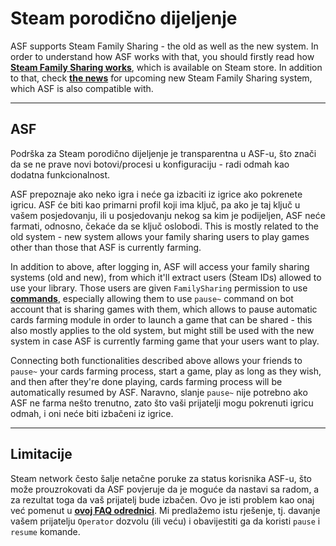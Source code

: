 # Steam porodično dijeljenje

ASF supports Steam Family Sharing - the old as well as the new system. In order to understand how ASF works with that, you should firstly read how **[Steam Family Sharing works](https://store.steampowered.com/promotion/familysharing)**, which is available on Steam store. In addition to that, check **[the news](https://store.steampowered.com/news/app/593110/view/4149575031735702628)** for upcoming new Steam Family Sharing system, which ASF is also compatible with.

---

## ASF

Podrška za Steam porodično dijeljenje je transparentna u ASF-u, što znači da se ne prave novi botovi/procesi u konfiguraciju - radi odmah kao dodatna funkcionalnost.

ASF prepoznaje ako neko igra i neće ga izbaciti iz igrice ako pokrenete igricu. ASF će biti kao primarni profil koji ima ključ, pa ako je taj ključ u vašem posjedovanju, ili u posjedovanju nekog sa kim je podijeljen, ASF neće farmati, odnosno, čekaće da se ključ oslobodi. This is mostly related to the old system - new system allows your family sharing users to play games other than those that ASF is currently farming.

In addition to above, after logging in, ASF will access your family sharing systems (old and new), from which it'll extract users (Steam IDs) allowed to use your library. Those users are given `FamilySharing` permission to use **[commands](https://github.com/JustArchiNET/ArchiSteamFarm/wiki/Commands)**, especially allowing them to use `pause~` command on bot account that is sharing games with them, which allows to pause automatic cards farming module in order to launch a game that can be shared - this also mostly applies to the old system, but might still be used with the new system in case ASF is currently farming game that your users want to play.

Connecting both functionalities described above allows your friends to `pause~` your cards farming process, start a game, play as long as they wish, and then after they're done playing, cards farming process will be automatically resumed by ASF. Naravno, slanje `pause~` nije potrebno ako ASF ne farma nešto trenutno, zato što vaši prijatelji mogu pokrenuti igricu odmah, i oni neće biti izbačeni iz igrice.

---

## Limitacije

Steam network često šalje netačne poruke za status korisnika ASF-u, što može prouzrokovati da ASF povjeruje da je moguće da nastavi sa radom, a za rezultat toga da vaš prijatelj bude izbačen. Ovo je isti problem kao onaj već pomenut u **[ovoj FAQ odrednici](https://github.com/JustArchiNET/ArchiSteamFarm/wiki/FAQ#asf-is-kicking-my-steam-client-session-while-im-playing--this-account-is-logged-on-another-pc)**. Mi predlažemo istu rješenje, tj. davanje vašem prijatelju `Operator` dozvolu (ili veću) i obavijestiti ga da koristi `pause` i `resume` komande.
